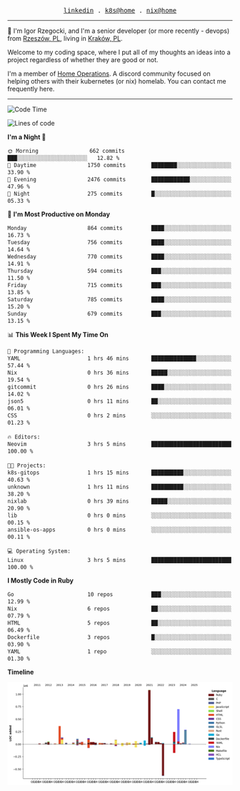 <p align="center">
  <samp>
    <a href="https://www.linkedin.com/in/ajgon">linkedin</a> .
    <a href="https://github.com/deedee-ops/k8s-gitops">k8s@home</a> .
    <a href="https://github.com/deedee-ops/nixlab">nix@home</a>
  </samp>
</p>

----------------------------------------------------------------

:wave: I'm Igor Rzegocki, and I'm a senior developer (or more recently - devops) from [Rzeszów, PL](https://en.wikipedia.org/wiki/Rzesz%C3%B3w), living in [Kraków, PL](https://en.wikipedia.org/wiki/Krak%C3%B3w).

Welcome to my coding space, where I put all of my thoughts an ideas into a project regardless of whether they are good or not.

I'm a member of [Home Operations](https://discord.gg/home-operations). A discord community focused on helping others with their kubernetes (or nix) homelab. You can contact me frequently here.

----------------------------------------------------------------

<!--START_SECTION:waka-->
![Code Time](http://img.shields.io/badge/Code%20Time-317%20hrs%2050%20mins-blue)

![Lines of code](https://img.shields.io/badge/From%20Hello%20World%20I%27ve%20Written-4.1%20million%20lines%20of%20code-blue)

**I'm a Night 🦉** 

```text
🌞 Morning                662 commits         ███░░░░░░░░░░░░░░░░░░░░░░   12.82 % 
🌆 Daytime                1750 commits        ████████░░░░░░░░░░░░░░░░░   33.90 % 
🌃 Evening                2476 commits        ████████████░░░░░░░░░░░░░   47.96 % 
🌙 Night                  275 commits         █░░░░░░░░░░░░░░░░░░░░░░░░   05.33 % 
```
📅 **I'm Most Productive on Monday** 

```text
Monday                   864 commits         ████░░░░░░░░░░░░░░░░░░░░░   16.73 % 
Tuesday                  756 commits         ████░░░░░░░░░░░░░░░░░░░░░   14.64 % 
Wednesday                770 commits         ████░░░░░░░░░░░░░░░░░░░░░   14.91 % 
Thursday                 594 commits         ███░░░░░░░░░░░░░░░░░░░░░░   11.50 % 
Friday                   715 commits         ███░░░░░░░░░░░░░░░░░░░░░░   13.85 % 
Saturday                 785 commits         ████░░░░░░░░░░░░░░░░░░░░░   15.20 % 
Sunday                   679 commits         ███░░░░░░░░░░░░░░░░░░░░░░   13.15 % 
```


📊 **This Week I Spent My Time On** 

```text
💬 Programming Languages: 
YAML                     1 hrs 46 mins       ██████████████░░░░░░░░░░░   57.44 % 
Nix                      0 hrs 36 mins       █████░░░░░░░░░░░░░░░░░░░░   19.54 % 
gitcommit                0 hrs 26 mins       ████░░░░░░░░░░░░░░░░░░░░░   14.02 % 
json5                    0 hrs 11 mins       ██░░░░░░░░░░░░░░░░░░░░░░░   06.01 % 
CSS                      0 hrs 2 mins        ░░░░░░░░░░░░░░░░░░░░░░░░░   01.23 % 

🔥 Editors: 
Neovim                   3 hrs 5 mins        █████████████████████████   100.00 % 

🐱‍💻 Projects: 
k8s-gitops               1 hrs 15 mins       ██████████░░░░░░░░░░░░░░░   40.63 % 
unknown                  1 hrs 11 mins       ██████████░░░░░░░░░░░░░░░   38.20 % 
nixlab                   0 hrs 39 mins       █████░░░░░░░░░░░░░░░░░░░░   20.90 % 
lib                      0 hrs 0 mins        ░░░░░░░░░░░░░░░░░░░░░░░░░   00.15 % 
ansible-os-apps          0 hrs 0 mins        ░░░░░░░░░░░░░░░░░░░░░░░░░   00.11 % 

💻 Operating System: 
Linux                    3 hrs 5 mins        █████████████████████████   100.00 % 
```

**I Mostly Code in Ruby** 

```text
Go                       10 repos            ███░░░░░░░░░░░░░░░░░░░░░░   12.99 % 
Nix                      6 repos             ██░░░░░░░░░░░░░░░░░░░░░░░   07.79 % 
HTML                     5 repos             ██░░░░░░░░░░░░░░░░░░░░░░░   06.49 % 
Dockerfile               3 repos             █░░░░░░░░░░░░░░░░░░░░░░░░   03.90 % 
YAML                     1 repo              ░░░░░░░░░░░░░░░░░░░░░░░░░   01.30 % 
```



**Timeline**

![Lines of Code chart](https://raw.githubusercontent.com/ajgon/ajgon/master/assets/bar_graph.png)


<!--END_SECTION:waka-->
